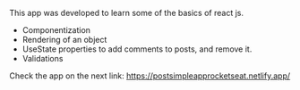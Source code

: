 This app was developed to learn some of the basics of react js.
- Componentization
- Rendering of an object
- UseState properties to add comments to posts, and remove it.
- Validations

Check the app on the next link:
https://postsimpleapprocketseat.netlify.app/

